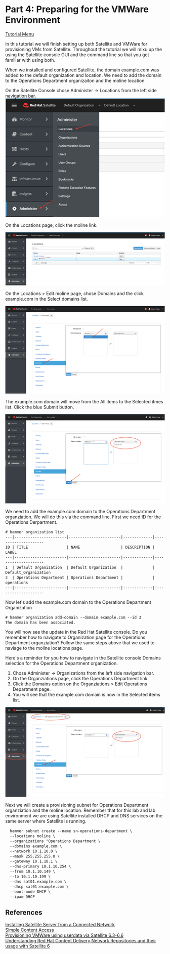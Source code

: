 # Part 4: Preparing for the VMWare Environment  

[Tutorial Menu](https://github.com/pslucas0212/RedHat-Satellite-VM-Provisioning-to-vSphere-Tutorial)  

In this tutorial we will finish setting up both Satellite and VMWare for provisioning VMs from Satellite.  Throughout the tutorial we will mixu up the using the Satellite console GUI and the command line so that you get familiar with using both.

When we installed and configured Satellite, the domain example.com was added to the default organization and location.  We need to add the domain to the Operations Department organizaiton and the moline location.  

On the Satellite Console chose Administer -> Locations from the left side navigation bar.
![Administer -> Locations](/images/sat34.png)  

On the Locations page, click the moline link.  

![Locations -> moline](/images/sat35.png)  

On the Locations > Edit moline page, chose Domains and the click example.com in the Select domains list.  

![Domains -> Select domains list](/images/sat36.png)

The example.com domain will move from the All items to the Selected itmes list.  Click the blue Submit button.

![Click blud Submit button](/images/sat37.png)  

We need to add the example.com domain to the Operations Department organziation.  We will do this via the command line.  First we need ID for the Operations Derpartment.

```
# hammer organization list
---|-----------------------|-----------------------|-------------|---------------------
ID | TITLE                 | NAME                  | DESCRIPTION | LABEL               
---|-----------------------|-----------------------|-------------|---------------------
1  | Default Organization  | Default Organization  |             | Default_Organization
3  | Operations Department | Operations Department |             | operations          
---|-----------------------|-----------------------|-------------|---------------------
```  

Now let's add the example.com domain to the Operations Department Organization
```
# hammer organization add-domain --domain example.com --id 3
The domain has been associated.
```  

You will now see the update in the Red Hat Satellite console.  Do you remember how to navigate to Organization page for the Operations Department organziation?  Follow the same steps above that we used to naviage to the moline locations page.  

Here's a reminder for you how to navigate in the Satellite console Domains selection for the Operations Department organization.
1. Chose Administer -> Organizations from the left side navigation bar.
2. On the Organziations page, click the Operations Department link.
3. Click the Domains option on the Organziations > Edit Operations Department page.
4. You will see that the example.com domain is now in the Selected items list.  

![Operations Domain | Selected items list](/images/sat38.png)

Next we will create a provisioning subnet for Operations Department organziation and the moline location.  Remember that for this lab and lab environment we are using Satellite installed DHCP and DNS services on the same server where Satellite is running.
```
  hammer subnet create --name sn-operations-department \
  --locations moline \
  --organizations "Operations Department \
  --domains example.com \
  --network 10.1.10.0 \
  --mask 255.255.255.0 \
  --gateway 10.1.10.1 \
  --dns-primary 10.1.10.254 \
  --from 10.1.10.149 \
  --to 10.1.10.199 \
  --dns sat01.example.com \
  --dhcp sat01.example.com \
  --boot-mode DHCP \
  --ipam DHCP
```


## References  
[Installing Satellite Server from a Connected Network](https://access.redhat.com/documentation/en-us/red_hat_satellite/6.9/html/installing_satellite_server_from_a_connected_network/index)   
[Simple Content Access](https://access.redhat.com/articles/simple-content-access)  
[Provisioning VMWare using userdata via Satellite 6.3-6.6](https://access.redhat.com/blogs/1169563/posts/3640721)  
[Understanding Red Hat Content Delivery Network Repositories and their usage with Satellite 6](https://access.redhat.com/articles/1586183)
